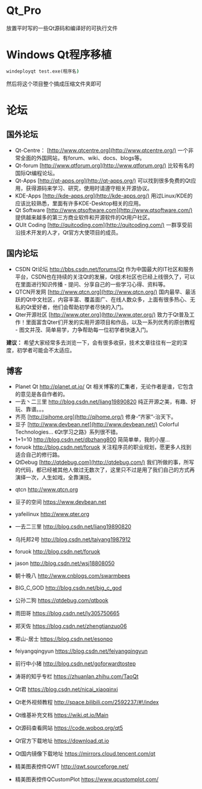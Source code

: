 # Qt_Pro
放置平时写的一些Qt源码和编译好的可执行文件



# Windows Qt程序移植

~~~ cmd
windeployqt test.exe(程序名)
~~~

然后将这个项目整个搞成压缩文件夹即可





# 论坛

## 国外论坛

- Qt-Centre：
  [http://www.qtcentre.org](http://www.qtcentre.org/)
  一个非常全面的外国网站，有forum、wiki、docs、blogs等。
- Qt-forum
  [http://www.qtforum.org](http://www.qtforum.org/)
  比较有名的国际Qt编程论坛。
- Qt-Apps
  [http://qt-apps.org](http://qt-apps.org/)
  可以找到很多免费的Qt应用，获得源码来学习、研究，使用时请遵守相关开源协议。
- KDE-Apps
  [http://kde-apps.org](http://kde-apps.org/)
  用过Linux/KDE的应该比较熟悉，里面有许多KDE-Desktop相关的应用。
- Qt Software
  [http://www.qtsoftware.com](http://www.qtsoftware.com/)
  提供越来越多的第三方商业软件和开源软件的Qt用户社区。
- QUIt Coding
  [http://quitcoding.com](http://quitcoding.com/)
  一群享受前沿技术开发的人才，Qt官方大使项目的成员。



## 国内论坛

- CSDN Qt论坛
  http://bbs.csdn.net/forums/Qt
  作为中国最大的IT社区和服务平台，CSDN也在持续的关注Qt的发展，Qt技术社区也已经上线很久了，可以在里面进行知识传播 - 提问、分享自己的一些学习心得、资料等。
- QTCN开发网
  [http://www.qtcn.org](http://www.qtcn.org/)
  国内最早、最活跃的Qt中文社区，内容丰富、覆盖面广、在线人数众多，上面有很多热心、无私的Qt爱好者，他们会帮助初学者尽快的入门。
- Qter开源社区
  [http://www.qter.org](http://www.qter.org/)
  致力于Qt普及工作！里面富含Qter们开发的实用开源项目和作品，以及一系列优秀的原创教程 - 图文并茂、简单易学，力争帮助每一位初学者快速入门。

**建议：** 希望大家经常多去浏览一下，会有很多收获，技术文章往往有一定的深度，初学者可能会不太适应。



## 博客

- Planet Qt
  http://planet.qt.io/
  Qt 相关博客的汇集者，无论作者是谁，它包含的意见是各自作者的。
- 一去丶二三里
  http://blog.csdn.net/liang19890820
  纯正开源之美，有趣、好玩、靠谱。。。
- 齐亮
  [http://qihome.org](http://qihome.org/)
  修身-“齐家”-治天下。
- 豆子
  [http://www.devbean.net](http://www.devbean.net/)
  Colorful Technologies… 《Qt学习之路》系列很不错。
- 1+1=10
  http://blog.csdn.net/dbzhang800
  简简单单，我的小屋…
- foruok
  http://blog.csdn.net/foruok
  关注程序员的职业规划，愿更多人找到适合自己的修行路。
- QtDebug
  [http://qtdebug.com](http://qtdebug.com/)
  我们所做的事，所写的代码，都已经被其他人做过无数次了，这里只不过是用了我们自己的方式再演绎一次，人生如戏，全靠演技。

+ qtcn http://www.qtcn.org

+ 豆子的空间 https://www.devbean.net

+ yafeilinux http://www.qter.org

+ 一去二三里 http://blog.csdn.net/liang19890820

+ 乌托邦2号 http://blog.csdn.net/taiyang1987912

+ foruok http://blog.csdn.net/foruok

+ jason http://blog.csdn.net/wsj18808050

+ 朝十晚八 http://www.cnblogs.com/swarmbees

+ BIG_C_GOD http://blog.csdn.net/big_c_god

+ 公孙二狗 https://qtdebug.com/qtbook

+ 雨田哥 https://blog.csdn.net/ly305750665

+ 郑天佐 https://blog.csdn.net/zhengtianzuo06

+ 寒山-居士 https://blog.csdn.net/esonpo

+ feiyangqingyun https://blog.csdn.net/feiyangqingyun

+ 前行中小猪 http://blog.csdn.net/goforwardtostep

+ 涛哥的知乎专栏 https://zhuanlan.zhihu.com/TaoQt

+ Qt君 https://blog.csdn.net/nicai_xiaoqinxi

+ Qt老外视频教程 http://space.bilibili.com/2592237/#!/index

+ Qt维基补充文档 https://wiki.qt.io/Main

+ Qt源码查看网站 https://code.woboq.org/qt5

+ Qt官方下载地址 https://download.qt.io

+ Qt国内镜像下载地址 https://mirrors.cloud.tencent.com/qt

+ 精美图表控件QWT http://qwt.sourceforge.net/

+ 精美图表控件QCustomPlot https://www.qcustomplot.com/

  
